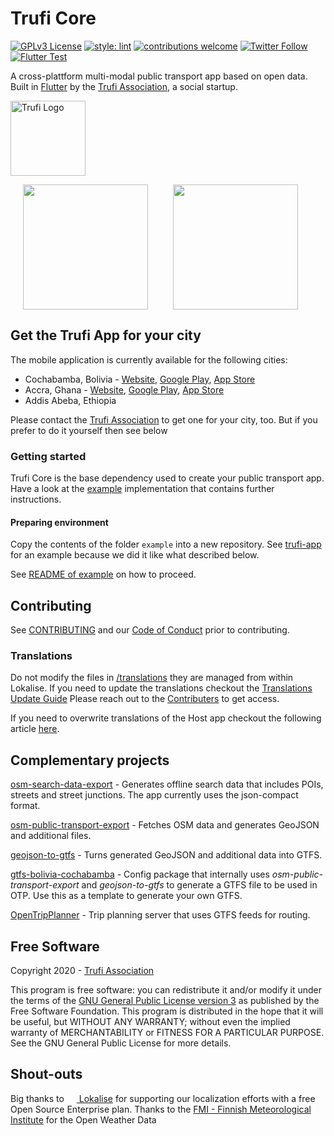 # Trufi Core

[![GPLv3 License](https://img.shields.io/badge/License-GPL%20v3-yellow.svg)](https://opensource.org/licenses/)
[![style: lint](https://img.shields.io/badge/style-lint-4BC0F5.svg)](https://pub.dev/packages/lint)
[![contributions welcome](https://img.shields.io/badge/contributions-welcome-brightgreen.svg?style=flat)](https://github.com/trufi-association/trufi-app/issues)
[![Twitter Follow](https://img.shields.io/twitter/follow/TrufiAssoc?style=social)](https://twitter.com/TrufiAssoc)
[![Flutter Test](https://github.com/trufi-association/trufi-core/actions/workflows/flutter_test.yml/badge.svg?branch=master)](https://github.com/trufi-association/trufi-core/actions/workflows/flutter_test.yml)

A cross-plattform multi-modal public transport app based on open data.
Built in [Flutter](https://flutter.dev/) by the [Trufi Association](https://www.trufi-association.org/), a social startup.

[<img alt="Trufi Logo" src="trufi.svg" width="120" />](https://www.trufi-association.org/)

<img src="https://www.trufi.app/wp-content/uploads/2019/02/device_pixel-497x1024.png" width="200" hspace="20"/><img src="https://www.trufi.app/wp-content/uploads/2019/02/device_iphone-507x1024.png" width="200" hspace="20" />

## Get the Trufi App for your city

The mobile application is currently available for the following cities:

* Cochabamba, Bolivia - [Website](https://www.trufi.app), [Google Play](https://play.google.com/store/apps/details?id=app.trufi.navigator), [App Store](https://apps.apple.com/bo/app/trufi/id1471411924)
* Accra, Ghana - [Website](https://www.trotro.app/), [Google Play](https://play.google.com/store/apps/details?id=com.trotro.trotro), [App Store](https://apps.apple.com/bo/app/trotro/id1478620071)
* Addis Abeba, Ethiopia

Please contact the [Trufi Association](https://www.trufi-association.org/contact/) to get one for your city, too. But if you prefer to do it yourself then see below

### Getting started

Trufi Core is the base dependency used to create your public transport app. Have a look at the [example](example) implementation that contains further instructions.

#### Preparing environment

Copy the contents of the folder `example` into a new repository. See [trufi-app](https://github.com/trufi-association/trufi-app) for an example because we did it like what described below.

See [README of example](./example/README.md) on how to proceed.

## Contributing

See [CONTRIBUTING](./CONTRIBUTION.md) and our [Code of Conduct](CODE_OF_CONDUCT.md) prior to contributing.

### Translations

Do not modify the files in [/translations](/translations) they are managed from within Lokalise.
If you need to update the translations checkout the [Translations Update Guide](https://github.com/trufi-association/trufi-core/wiki/Translations-Update-Guide)
Please reach out to the [Contributers](https://github.com/trufi-association/trufi-core/graphs/contributors) to get access.
    
If you need to overwrite translations of the Host app checkout the following article [here](https://github.com/trufi-association/trufi-core/wiki/Custom-Translations).

## Complementary projects

[osm-search-data-export](https://github.com/trufi-association/osm-search-data-export) - Generates offline search data that includes POIs, streets and street junctions. The app currently uses the json-compact format.

[osm-public-transport-export](https://github.com/trufi-association/osm-public-transport-export) - Fetches OSM data and generates GeoJSON and additional files.

[geojson-to-gtfs](https://github.com/trufi-association/geojson-to-gtfs) - Turns generated GeoJSON and additional data into GTFS.

[gtfs-bolivia-cochabamba](https://github.com/trufi-association/gtfs-bolivia-cochabamba) - Config package that internally uses *osm-public-transport-export* and *geojson-to-gtfs* to generate a GTFS file to be used in OTP. Use this as a template to generate your own GTFS.

[OpenTripPlanner](https://github.com/opentripplanner/OpenTripPlanner) - Trip planning server that uses GTFS feeds for routing.

## Free Software

Copyright 2020 - [Trufi Association](https://www.trufi-association.org/)

This program is free software: you can redistribute it and/or modify it under the terms of the [GNU General Public License version 3](./LICENSE) as published by the Free Software Foundation.
This program is distributed in the hope that it will be useful, but WITHOUT ANY WARRANTY; without even the implied warranty of MERCHANTABILITY or FITNESS FOR A PARTICULAR PURPOSE.  See the GNU General Public License for more details.

## Shout-outs

Big thanks to [<img src="https://avatars2.githubusercontent.com/u/14294501?s=200&v=4" alt="" width="16" valign="-3px" /> Lokalise](https://lokalise.com) for supporting our localization efforts with a free Open Source Enterprise plan.
Thanks to the [FMI - Finnish Meteorological Institute](https://en.ilmatieteenlaitos.fi/open-data) for the Open Weather Data